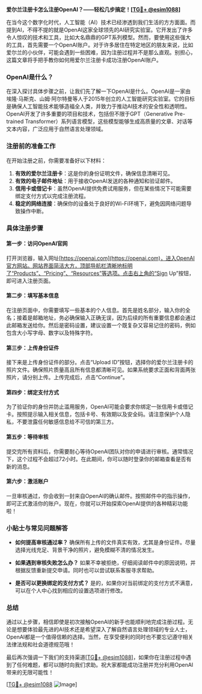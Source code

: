 **爱尔兰注册卡怎么注册OpenAI？——轻松几步搞定！[[TG💪+ @esim1088](https://t.me/s/esim1088)]**

在当今这个数字化时代，人工智能（AI）技术已经渗透到我们生活的方方面面。而提到AI，不得不提的就是OpenAI这家全球领先的AI研究实验室。它开发出了许多令人惊叹的技术和工具，比如大名鼎鼎的GPT系列模型。然而，要使用这些强大的工具，首先需要一个OpenAI账户。对于许多居住在特定地区的朋友来说，比如爱尔兰的小伙伴，可能会遇到一些困难，因为注册过程并不是那么直观。别担心，这篇文章将手把手教你如何用爱尔兰注册卡成功注册OpenAI账户。

### OpenAI是什么？

在深入探讨具体步骤之前，让我们先了解一下OpenAI是什么。OpenAI是一家由埃隆·马斯克、山姆·阿尔特曼等人于2015年创立的人工智能研究实验室。它的目标是确保人工智能技术能够造福全人类，并致力于推动AI技术的安全性和透明性。OpenAI开发了许多重要的项目和技术，包括但不限于GPT（Generative Pre-trained Transformer）系列语言模型，这些模型能够生成高质量的文章、对话等文本内容，广泛应用于自然语言处理领域。

### 注册前的准备工作

在开始注册之前，你需要准备好以下材料：

1. **有效的爱尔兰注册卡**：这是你的身份证明文件，确保信息清晰可见。
2. **有效的电子邮件地址**：用于接收OpenAI发送的各种通知和验证邮件。
3. **信用卡或借记卡**：虽然OpenAI提供免费试用服务，但在某些情况下可能需要绑定支付方式以完成注册流程。
4. **稳定的网络连接**：确保你的设备处于良好的Wi-Fi环境下，避免因网络问题导致操作中断。

### 具体注册步骤

#### 第一步：访问OpenAI官网

打开浏览器，输入网址[https://openai.com](https://openai.com)，进入OpenAI官方网站。网站界面简洁大方，顶部导航栏清晰地标明了“Products”、“Pricing”、“Resources”等选项。点击右上角的“Sign Up”按钮，即可进入注册页面。

#### 第二步：填写基本信息

在注册页面中，你需要填写一些基本的个人信息。首先是姓名部分，输入你的全名；接着是邮箱地址，务必确保输入正确无误，因为后续的所有重要信息都会通过此邮箱发送给你。然后是密码设置，建议设置一个既复杂又容易记住的密码，例如包含大小写字母、数字以及特殊字符。

#### 第三步：上传身份证件

接下来是上传身份证件的部分。点击“Upload ID”按钮，选择你的爱尔兰注册卡的照片文件。确保照片质量高且所有信息都清晰可见。如果系统要求正面和背面两张照片，请分别上传。上传完成后，点击“Continue”。

#### 第四步：绑定支付方式

为了验证你的身份并防止滥用服务，OpenAI可能会要求你绑定一张信用卡或借记卡。按照提示输入相关信息，包括卡号、有效期以及安全码。请注意保护个人隐私，不要泄露任何敏感信息给不可信的第三方。

#### 第五步：等待审核

提交完所有资料后，你需要耐心等待OpenAI团队对你的申请进行审核。通常情况下，这个过程不会超过72小时。在此期间，你可以随时登录你的邮箱查看是否有新的消息。

#### 第六步：激活账户

一旦审核通过，你会收到一封来自OpenAI的确认邮件。按照邮件中的指示操作，即可正式激活你的账户。现在，你就可以开始探索OpenAI提供的各种精彩功能啦！

### 小贴士与常见问题解答

- **如何提高审核通过率？**
  确保所有上传的文件真实有效，尤其是身份证件。尽量选择光线充足、背景干净的照片，避免模糊不清的情况发生。

- **如果遇到审核失败怎么办？**
  如果不幸被拒绝，仔细阅读邮件中的原因说明，并根据反馈重新提交申请。同时也可以尝试联系客服寻求帮助。

- **是否可以更换绑定的支付方式？**
  是的，如果你对当前绑定的支付方式不满意，可以在个人中心找到相应的设置选项进行修改。

### 总结

通过以上步骤，相信即使是初次接触OpenAI的新手也能顺利地完成注册过程。无论是想要体验最先进的AI技术还是希望深入了解自然语言处理领域的专业人士，OpenAI都是一个值得信赖的选择。当然，在享受便利的同时也不要忘记遵守相关法律法规和社会道德规范哦！

最后再次强调一下我们的支持渠道[[TG💪+ @esim1088](https://t.me/s/esim1088)]，如果你在注册过程中遇到了任何难题，都可以随时向我们求助。祝大家都能成功注册并充分利用OpenAI带来的无限可能性！

[[TG💪+ @esim1088](https://t.me/s/esim1088) ![Image](https://i.postimg.cc/4NQfJmqS/Snipaste-2025-05-13-00-14-12.png)]